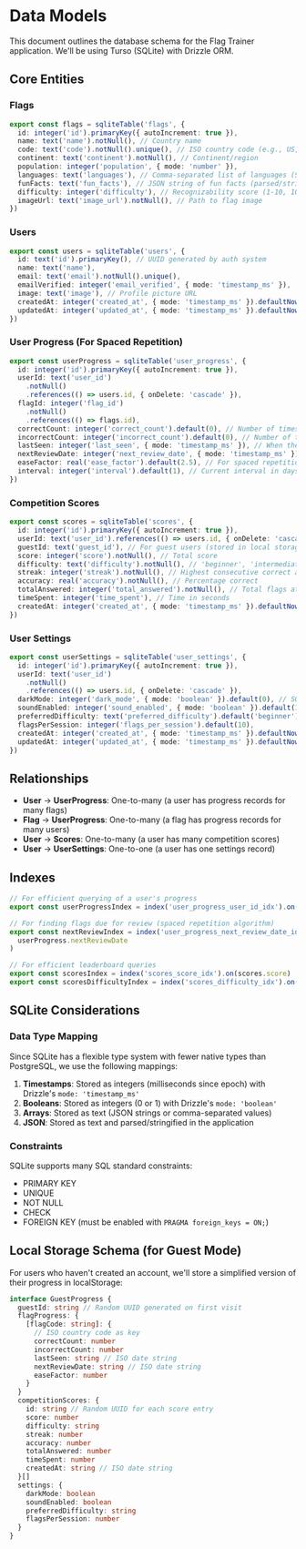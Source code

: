 # Data Models

This document outlines the database schema for the Flag Trainer application. We'll be using Turso (SQLite) with Drizzle ORM.

## Core Entities

### Flags

```typescript
export const flags = sqliteTable('flags', {
  id: integer('id').primaryKey({ autoIncrement: true }),
  name: text('name').notNull(), // Country name
  code: text('code').notNull().unique(), // ISO country code (e.g., US, FR)
  continent: text('continent').notNull(), // Continent/region
  population: integer('population', { mode: 'number' }),
  languages: text('languages'), // Comma-separated list of languages (SQLite doesn't have array type)
  funFacts: text('fun_facts'), // JSON string of fun facts (parsed/stringified in application)
  difficulty: integer('difficulty'), // Recognizability score (1-10, 10 being hardest)
  imageUrl: text('image_url').notNull(), // Path to flag image
})
```

### Users

```typescript
export const users = sqliteTable('users', {
  id: text('id').primaryKey(), // UUID generated by auth system
  name: text('name'),
  email: text('email').notNull().unique(),
  emailVerified: integer('email_verified', { mode: 'timestamp_ms' }),
  image: text('image'), // Profile picture URL
  createdAt: integer('created_at', { mode: 'timestamp_ms' }).defaultNow(),
  updatedAt: integer('updated_at', { mode: 'timestamp_ms' }).defaultNow(),
})
```

### User Progress (For Spaced Repetition)

```typescript
export const userProgress = sqliteTable('user_progress', {
  id: integer('id').primaryKey({ autoIncrement: true }),
  userId: text('user_id')
    .notNull()
    .references(() => users.id, { onDelete: 'cascade' }),
  flagId: integer('flag_id')
    .notNull()
    .references(() => flags.id),
  correctCount: integer('correct_count').default(0), // Number of times answered correctly
  incorrectCount: integer('incorrect_count').default(0), // Number of times answered incorrectly
  lastSeen: integer('last_seen', { mode: 'timestamp_ms' }), // When the flag was last shown to user
  nextReviewDate: integer('next_review_date', { mode: 'timestamp_ms' }), // When to show this flag again
  easeFactor: real('ease_factor').default(2.5), // For spaced repetition algorithm
  interval: integer('interval').default(1), // Current interval in days
})
```

### Competition Scores

```typescript
export const scores = sqliteTable('scores', {
  id: integer('id').primaryKey({ autoIncrement: true }),
  userId: text('user_id').references(() => users.id, { onDelete: 'cascade' }),
  guestId: text('guest_id'), // For guest users (stored in local storage)
  score: integer('score').notNull(), // Total score
  difficulty: text('difficulty').notNull(), // 'beginner', 'intermediate', 'expert'
  streak: integer('streak').notNull(), // Highest consecutive correct answers
  accuracy: real('accuracy').notNull(), // Percentage correct
  totalAnswered: integer('total_answered').notNull(), // Total flags attempted
  timeSpent: integer('time_spent'), // Time in seconds
  createdAt: integer('created_at', { mode: 'timestamp_ms' }).defaultNow(),
})
```

### User Settings

```typescript
export const userSettings = sqliteTable('user_settings', {
  id: integer('id').primaryKey({ autoIncrement: true }),
  userId: text('user_id')
    .notNull()
    .references(() => users.id, { onDelete: 'cascade' }),
  darkMode: integer('dark_mode', { mode: 'boolean' }).default(0), // SQLite doesn't have boolean
  soundEnabled: integer('sound_enabled', { mode: 'boolean' }).default(1),
  preferredDifficulty: text('preferred_difficulty').default('beginner'),
  flagsPerSession: integer('flags_per_session').default(10),
  createdAt: integer('created_at', { mode: 'timestamp_ms' }).defaultNow(),
  updatedAt: integer('updated_at', { mode: 'timestamp_ms' }).defaultNow(),
})
```

## Relationships

- **User** → **UserProgress**: One-to-many (a user has progress records for many flags)
- **Flag** → **UserProgress**: One-to-many (a flag has progress records for many users)
- **User** → **Scores**: One-to-many (a user has many competition scores)
- **User** → **UserSettings**: One-to-one (a user has one settings record)

## Indexes

```typescript
// For efficient querying of a user's progress
export const userProgressIndex = index('user_progress_user_id_idx').on(userProgress.userId)

// For finding flags due for review (spaced repetition algorithm)
export const nextReviewIndex = index('user_progress_next_review_date_idx').on(
  userProgress.nextReviewDate
)

// For efficient leaderboard queries
export const scoresIndex = index('scores_score_idx').on(scores.score)
export const scoresDifficultyIndex = index('scores_difficulty_idx').on(scores.difficulty)
```

## SQLite Considerations

### Data Type Mapping

Since SQLite has a flexible type system with fewer native types than PostgreSQL, we use the following mappings:

1. **Timestamps**: Stored as integers (milliseconds since epoch) with Drizzle's `mode: 'timestamp_ms'`
2. **Booleans**: Stored as integers (0 or 1) with Drizzle's `mode: 'boolean'`
3. **Arrays**: Stored as text (JSON strings or comma-separated values)
4. **JSON**: Stored as text and parsed/stringified in the application

### Constraints

SQLite supports many SQL standard constraints:

- PRIMARY KEY
- UNIQUE
- NOT NULL
- CHECK
- FOREIGN KEY (must be enabled with `PRAGMA foreign_keys = ON;`)

## Local Storage Schema (for Guest Mode)

For users who haven't created an account, we'll store a simplified version of their progress in localStorage:

```typescript
interface GuestProgress {
  guestId: string // Random UUID generated on first visit
  flagProgress: {
    [flagCode: string]: {
      // ISO country code as key
      correctCount: number
      incorrectCount: number
      lastSeen: string // ISO date string
      nextReviewDate: string // ISO date string
      easeFactor: number
    }
  }
  competitionScores: {
    id: string // Random UUID for each score entry
    score: number
    difficulty: string
    streak: number
    accuracy: number
    totalAnswered: number
    timeSpent: number
    createdAt: string // ISO date string
  }[]
  settings: {
    darkMode: boolean
    soundEnabled: boolean
    preferredDifficulty: string
    flagsPerSession: number
  }
}
```
